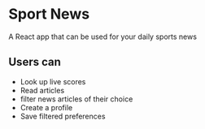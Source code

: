 # Sport News

A React app that can be used for your daily sports news

## Users can

- Look up live scores
- Read articles
- filter news articles of their choice
- Create a profile
- Save filtered preferences

